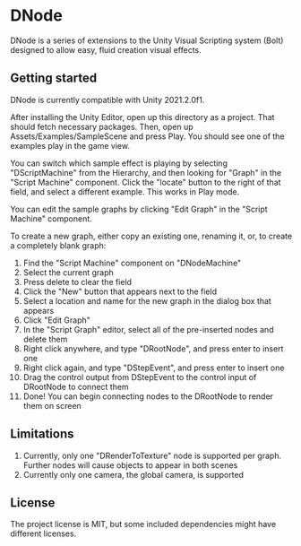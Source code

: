 # DNode

DNode is a series of extensions to the Unity Visual Scripting system (Bolt) designed to allow easy, fluid creation visual effects.

## Getting started

DNode is currently compatible with Unity 2021.2.0f1.

After installing the Unity Editor, open up this directory as a project. That should fetch necessary packages. Then, open up Assets/Examples/SampleScene and press Play. You should see one of the examples play in the game view.

You can switch which sample effect is playing by selecting "DScriptMachine" from the Hierarchy, and then looking for "Graph" in the "Script Machine" component. Click the "locate" button to the right of that field, and select a different example. This works in Play mode.

You can edit the sample graphs by clicking "Edit Graph" in the "Script Machine" component.

To create a new graph, either copy an existing one, renaming it, or, to create a completely blank graph:

1. Find the "Script Machine" component on "DNodeMachine"
1. Select the current graph
1. Press delete to clear the field
1. Click the "New" button that appears next to the field
1. Select a location and name for the new graph in the dialog box that appears
1. Click "Edit Graph"
1. In the "Script Graph" editor, select all of the pre-inserted nodes and delete them
1. Right click anywhere, and type "DRootNode", and press enter to insert one
1. Right click again, and type "DStepEvent", and press enter to insert one
1. Drag the control output from DStepEvent to the control input of DRootNode to connect them
1. Done! You can begin connecting nodes to the DRootNode to render them on screen

## Limitations

1. Currently, only one "DRenderToTexture" node is supported per graph. Further nodes will cause objects to appear in both scenes
1. Currently only one camera, the global camera, is supported

## License

The project license is MIT, but some included dependencies might have different licenses.
